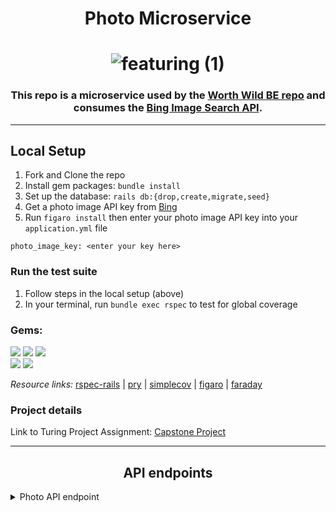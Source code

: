 # <div align="center">Photo Microservice</div>

# <div align="center">![featuring (1)](https://user-images.githubusercontent.com/87088092/162068012-1f7c5c71-915e-40f6-a39f-71cafac3c702.png)
</div>

### <div align="center">This repo is a microservice used by the [Worth Wild BE repo](https://github.com/Worth-Wild/worth_wild_be) and consumes the [Bing Image Search API](https://www.microsoft.com/en-us/bing/apis/bing-image-search-api).</div>

<hr>

## Local Setup

1. Fork and Clone the repo
2. Install gem packages: `bundle install`
3. Set up the database: `rails db:{drop,create,migrate,seed}`
4. Get a photo image API key from [Bing](https://www.microsoft.com/en-us/bing/apis/bing-image-search-api)
5. Run `figaro install` then enter your photo image API key into your `application.yml` file 
```
photo_image_key: <enter your key here>
```

### Run the test suite 

1.  Follow steps in the local setup (above)
2.  In your terminal, run `bundle exec rspec` to test for global coverage


### Gems:

<p>
  <img src="https://img.shields.io/badge/rspec--rails-b81818.svg?&style=flaste&logo=rubygems&logoColor=white" />
  <img src="https://img.shields.io/badge/pry-b81818.svg?&style=flaste&logo=rubygems&logoColor=white" />   
  <img src="https://img.shields.io/badge/simplecov-b81818.svg?&style=flaste&logo=rubygems&logoColor=white" />  
  </br>
  <img src="https://img.shields.io/badge/figaro-b81818.svg?&style=flaste&logo=rubygems&logoColor=white" />  
  <img src="https://img.shields.io/badge/faraday-b81818.svg?&style=flaste&logo=rubygems&logoColor=white" />
</p>

*Resource links:*
[rspec-rails](https://github.com/rspec/rspec-rails) | [pry](https://github.com/pry/pry) | [simplecov](https://github.com/simplecov-ruby/simplecov) | [figaro](https://medium.com/@MinimalGhost/the-figaro-gem-an-easier-way-to-securely-configure-rails-applications-c6f963b7e993) | [faraday](https://github.com/lostisland/faraday)

### Project details

Link to Turing Project Assignment: [Capstone Project](https://mod4.turing.edu/projects/capstone/)

<hr>

## <div align="center">API endpoints</div>

<details close="close">
  <summary>Photo API endpoint</summary>
  
  ```
  example api endpoint
  ```
  
</details>
